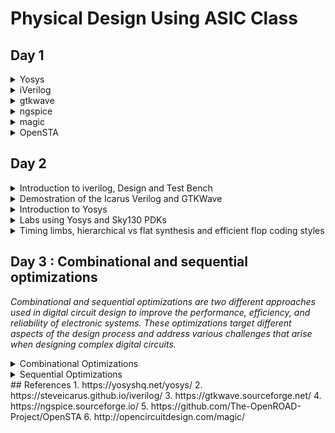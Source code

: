 
# Physical Design Using ASIC Class


## Day 1


<details>
 <summary> Yosys </summary>
    Commands to install Yosys on Linux.
	
```

$ git clone https://github.com/YosysHQ/yosys.git
$ cd yosys-master 
$ sudo apt install make (If make is not installed please install it) 
$ sudo apt-get install build-essential clang bison flex \
    libreadline-dev gawk tcl-dev libffi-dev git \
    graphviz xdot pkg-config python3 libboost-system-dev \
    libboost-python-dev libboost-filesystem-dev zlib1g-dev
$ make config-gcc
$ make 
$ sudo make install

```
Below is the screenshot showing sucessful Launch:
![yosys1](./softwares/yosys.png)

</details>	


<details>
 <summary> iVerilog </summary>
    Commans to install iVerilog
    
	
```

sudo apt-get install iverilog.

```

Below is the screenshot showing sucessful Launch:
![iVerilog](./softwares/iVerilog.png)
</details>
 <details>
 <summary> gtkwave </summary>


 I installed gtkwave using the following command:
  ```bash
sudo apt-get install gtkwave
 ```

Below is the screenshot showing sucessful Launch:
![Gtkwave](./softwares/Gtkwave.png)

</details>

 <details>
 <summary> ngspice </summary>


 I downloaded the tarball from https://sourceforge.net/projects/ngspice/files/ to a local directory and unpacked it using the following commands:
 ```bash
tar -zxvf ngspice-37.tar.gz
cd ngspice-37
mkdir release
cd release
../configure  --with-x --with-readline=yes --disable-debug
make
sudo make install
 ```
Below is the screenshot showing sucessful Launch:

![ngspice](./softwares/ngSPICE.png)

</details>

 <details>
 <summary> magic </summary>


 I installed magic using the following commands:
  ```bash
sudo apt-get install m4
sudo apt-get install tcsh
sudo apt-get install csh
sudo apt-get install libx11-dev
sudo apt-get install tcl-dev tk-dev
sudo apt-get install libcairo2-dev
sudo apt-get install mesa-common-dev libglu1-mesa-dev
sudo apt-get install libncurses-dev
 ```
 Below is the screenshot showing sucessful Launch:

![magic](https://github.com/ShubhamGitHub528/ASIC/assets/140998623/c3a15599-6a5e-43a8-bb88-f04c4d993b41)

 </details>

  <details>
 <summary> OpenSTA </summary>


 I installed and built OpenSTA (including the needed packages) using the following commands:
 ```bash
sudo apt-get install cmake clang gcctcl swig bison flex
git clone https://github.com/The-OpenROAD-Project/OpenSTA.git
cd OpenSTA
mkdir build
cd build
cmake ..
make
```
Below is the screenshot showing sucessful Launch:

![OpenSTA](https://github.com/ShubhamGitHub528/ASIC/assets/140998623/bfd8d812-4a8a-4afa-8952-42cc15e36e2f)

</details>

## Day 2
<details>
 <summary> Introduction to iverilog, Design and Test Bench</summary>


#### Simulation

* RTL design is checked for adherence to the spec by simulating the design
* Simulator is the tool used for simulating the design
* iverilog is the tool used for this course


#### Design
* Design is the actual Verilog code or set of Verilog codes which has the intended functionality to meet with the required specifications

#### TestBench
* TestBench is the setup to apply stimulus (test _vectors) to the design to check its functionality
![Screenshot from 2023-08-11 23-07-19](https://github.com/ShubhamGitHub528/ASIC/assets/140998623/3e60167b-7fbe-46b2-9d15-156672e5cce5)


#### How simulator works
* Simulator looks for the changes on the input signals
* Upon change to the input the output is evaluated
* If no change to the input, no change to the output!
* Simulator is looking for change in the values of input!

![Screenshot from 2023-08-11 22-57-07](https://github.com/ShubhamGitHub528/ASIC/assets/140998623/dd5d073b-c2c4-4bb1-b69f-53c56648e6c5)

</details>
<details>
 <summary> Demostration of the Icarus Verilog and GTKWave </summary>

![Screenshot from 2023-08-12 01-57-59](https://github.com/ShubhamGitHub528/ASIC/assets/140998623/94cbeb1b-d879-492a-9b24-be2ea81b7f9b)
</details>

</details>


<details>
 <summary> Introduction to Yosys </summary>

	
Yosys is an open-source software framework for Verilog RTL (Register Transfer Level) synthesis. It's commonly used in digital design and electronic engineering to convert high-level hardware descriptions written in Verilog into optimized gate-level representations that can be used for ASIC (Application-Specific Integrated Circuit) or FPGA (Field-Programmable Gate Array) implementations. Yosys provides a range of synthesis tools and optimization techniques to generate efficient and compact hardware designs. It's widely used in the hardware design community and is known for its flexibility, extensibility, and ability to handle complex designs.
</details>
 <details>
 <summary> Labs using Yosys and Sky130 PDKs </summary>
	 
To invoke yosys Type ```yosys```.
![Screenshot from 2023-08-12 00-40-27](https://github.com/ShubhamGitHub528/ASIC/assets/140998623/5f73071f-e10b-4694-9bbd-c1d859912455)

*Note: We should be in the directory in which we have cloned the github link.
![Screenshot from 2023-08-12 00-40-04](https://github.com/ShubhamGitHub528/ASIC/assets/140998623/d0c2d7bd-3949-45ee-8c59-7ea41ca7a181)


All libraries will be in ```myLib```

**Step-1:** Read the Library 
```
read_liberty -lib ../PATH
```
***Step-2:** Read Design
```
read_verilog FILE NAME
![Screenshot from 2023-08-12 00-41-41](https://github.com/ShubhamGitHub528/ASIC/assets/140998623/4da8bc2f-f1ff-4ccf-b0a1-42185984bd53)

```
***Step-3:** Synthesis 
```
synth -top FILE NAME
```
**Step-4:** Genetare Netlist 

abc is command to convert RTL file to gate. And to what gate is need to specify is Written in the Path. 
```
abc -liberty ../PATH
```
Report Generated
![Screenshot from 2023-08-12 00-42-02](https://github.com/ShubhamGitHub528/ASIC/assets/140998623/794992ae-0ea1-438c-b70f-7221e702bfe4)

To see logic realised
```
show
```
![Screenshot from 2023-08-12 00-55-53](https://github.com/ShubhamGitHub528/ASIC/assets/140998623/5b0e096b-4f0b-47f1-8882-d2f4399c3ae9)

**Step-5:** To write Netlist 
```
write_verilog FILE NAME
```
![Screenshot from 2023-08-12 01-18-05](https://github.com/ShubhamGitHub528/ASIC/assets/140998623/e180b3e8-7319-4307-8281-71505772bbab)

</details>


 <details>
 <summary> Timing limbs, hierarchical vs flat synthesis and efficient flop coding styles </summary>
 <details>
 <summary> Introduction to .lib File </summary>

![Screenshot from 2023-08-12 11-47-53](https://github.com/ShubhamGitHub528/ASIC/assets/140998623/c10f441c-52d4-4dd7-8f4b-6ff4fbacf5a0)
** PVT parameters **
![WhatsApp Image 2023-08-12 at 8 34 36 PM](https://github.com/ShubhamGitHub528/ASIC/assets/140998623/4475ef7d-54e0-4ca0-af78-4dceaa97ff3e)

Different versions of the same logic gate
![Screenshot from 2023-08-12 12-53-57](https://github.com/ShubhamGitHub528/ASIC/assets/140998623/132be748-8774-4ac2-a979-9b14e0151e16)

Multiple Modules
![Screenshot from 2023-08-12 14-00-16](https://github.com/ShubhamGitHub528/ASIC/assets/140998623/c9ae3b7a-b781-45cd-b3c5-c22b5384685c)

![Screenshot from 2023-08-12 14-19-45](https://github.com/ShubhamGitHub528/ASIC/assets/140998623/64e65436-3374-45db-8622-2ebd0f1062e7)
![Screenshot from 2023-08-12 14-22-13](https://github.com/ShubhamGitHub528/ASIC/assets/140998623/eba3c825-a546-4a39-ad4c-ad31cdbc86ba)


</details>
<details>
 <summary> Various Flop Coding Styles </summary>
	
![WhatsApp Image 2023-08-12 at 8 34 36 PM (1)](https://github.com/ShubhamGitHub528/ASIC/assets/140998623/d5fea351-8b63-4691-8017-4b3873630a8d)
</details>
<details>
 <summary> Why Flops? </summary>

![WhatsApp Image 2023-08-12 at 8 34 37 PM](https://github.com/ShubhamGitHub528/ASIC/assets/140998623/ef6f5cb4-a9c7-4228-8c4a-519bc28b3ed8)
</details>

<details>
 <summary> Asynchronous  </summary>
	
![WhatsApp Image 2023-08-12 at 8 34 37 PM (1)](https://github.com/ShubhamGitHub528/ASIC/assets/140998623/8029b4a5-e75d-447e-b583-e3baaff4def0)
![Screenshot from 2023-08-12 18-29-17](https://github.com/ShubhamGitHub528/ASIC/assets/140998623/5903e52f-3fe8-4e24-af77-eefadf698c66)
</details>
<details>
 <summary> Synchronous </summary>
	
![WhatsApp Image 2023-08-12 at 8 34 38 PM](https://github.com/ShubhamGitHub528/ASIC/assets/140998623/2aece9d0-763f-43d1-b8db-16b58eb14d8c)
![Screenshot from 2023-08-12 18-39-30](https://github.com/ShubhamGitHub528/ASIC/assets/140998623/e6d1db4f-81b3-4c05-a672-1bfd46c63377)

<details>
 <summary> Synthesis </summary>

![WhatsApp Image 2023-08-12 at 8 34 38 PM (1)](https://github.com/ShubhamGitHub528/ASIC/assets/140998623/6d1fa204-4604-459d-9f5a-18a73102fe70)
![Screenshot from 2023-08-12 19-37-35](https://github.com/ShubhamGitHub528/ASIC/assets/140998623/5ade8840-ea39-4dd5-b323-7a50ccb7674a)
</details>
</details>

<details>
 <summary> Synchronous & Asynchronous Reset </summary>
	
![WhatsApp Image 2023-08-12 at 8 34 39 PM](https://github.com/ShubhamGitHub528/ASIC/assets/140998623/d7bdb2af-5ecf-49aa-9493-9321d018650d)

</details>

<details>
 <summary> Optimization </summary>

![WhatsApp Image 2023-08-12 at 8 34 39 PM (1)](https://github.com/ShubhamGitHub528/ASIC/assets/140998623/b05c4af9-a5e3-4b98-bb1d-2240eaa026f5)
![Screenshot from 2023-08-12 20-03-12](https://github.com/ShubhamGitHub528/ASIC/assets/140998623/9b19d7f9-bfb9-4e62-ad36-88bcac8db02f)

![WhatsApp Image 2023-08-12 at 8 34 40 PM (1)](https://github.com/ShubhamGitHub528/ASIC/assets/140998623/199cc57c-bfb6-46b0-96be-1b2e37a1e134)

</details>
</details>

## Day 3 : Combinational and sequential optimizations
*Combinational and sequential optimizations are two different approaches used in digital circuit design to improve the performance, efficiency, and reliability of electronic systems. These optimizations target different aspects of the design process and address various challenges that arise when designing complex digital circuits.*

 <details>
 <summary> Combinational Optimizations </summary>
Common techniques for combinational optimization include:

* Gate-Level Optimization: This involves simplifying logic expressions and minimizing the number of logic gates needed to implement a particular function.
* Technology Mapping: Selecting the optimal gate library for implementing a logic function based on the available manufacturing technology.
* Boolean Algebra Simplification: Applying algebraic identities and theorems to simplify Boolean expressions and reduce the complexity of the logic.
* Logic Synthesis: Automatically generating optimized gate-level representations of a design from a high-level description.

**Example AND Gate**
![Screenshot from 2023-08-13 11-48-57](https://github.com/ShubhamGitHub528/ASIC/assets/140998623/3c49111a-a728-4e59-a019-794f1831d4ab)


**Example OR Gate**
Nand inverted and Gate
![Screenshot from 2023-08-13 11-50-59](https://github.com/ShubhamGitHub528/ASIC/assets/140998623/fc5b74ca-c6a7-411f-97b7-13117df6392a)

</details>


 <details>
 <summary> Sequential Optimizations </summary>
	 
*Sequential circuits contain memory elements, such as flip-flops and registers, which allow them to store and process data over time. Sequential optimization focuses on improving the clock frequency, reducing power consumption, and ensuring proper timing and synchronization in these circuits.*

Common techniques for sequential optimization include:

* Pipeline Optimization: Breaking down a computation into smaller stages that can be processed concurrently, thus increasing throughput and reducing the critical path delay.
* Clock Gating: Disabling clock signals to specific circuit blocks when they are not needed, reducing power consumption.
* Retiming: Reordering registers within a design to optimize the timing paths and improve the clock frequency.
* State Machine Optimization: Reducing the number of states or transitions in finite state machines to simplify control logic and improve performance.


**Example dff_const1**

![Screenshot from 2023-08-13 12-18-07](https://github.com/ShubhamGitHub528/ASIC/assets/140998623/801bda1b-74d1-4bf0-8ba7-455989f365e2)

Synthesis

![Screenshot from 2023-08-13 12-23-41](https://github.com/ShubhamGitHub528/ASIC/assets/140998623/5a92d016-245c-4ce9-9d8f-09020eb2b1df)

**Example dff_const2**

![Screenshot from 2023-08-13 12-34-08](https://github.com/ShubhamGitHub528/ASIC/assets/140998623/41d83c88-99e3-4c4b-ab95-4274d0d87e66)

**Example dff_const3**
Waveform
![Screenshot from 2023-08-13 13-09-10](https://github.com/ShubhamGitHub528/ASIC/assets/140998623/3cc095b7-db02-4725-859a-041c86927ce1)

Synthesis
![Screenshot from 2023-08-13 13-12-07](https://github.com/ShubhamGitHub528/ASIC/assets/140998623/f1f3786d-268a-4bfa-9341-eb2808e863d5)

**Example dff_const4**

![Screenshot from 2023-08-13 15-21-38](https://github.com/ShubhamGitHub528/ASIC/assets/140998623/d71e4195-e9d4-4cf0-9ab7-a92e10a98393)


**Example dff_const5**

![Screenshot from 2023-08-13 15-33-39](https://github.com/ShubhamGitHub528/ASIC/assets/140998623/42de69de-478f-40e3-b100-e1990f452f3c)

**Counter_opt**
![Screenshot from 2023-08-13 16-12-28](https://github.com/ShubhamGitHub528/ASIC/assets/140998623/63c83c51-3b74-4578-9d50-ad8592bb8632)


</details>
## References
1. https://yosyshq.net/yosys/
2. https://steveicarus.github.io/iverilog/
3. https://gtkwave.sourceforge.net/
4. https://ngspice.sourceforge.io/
5. https://github.com/The-OpenROAD-Project/OpenSTA
6. http://opencircuitdesign.com/magic/











